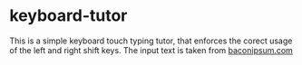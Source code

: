 # keyboard-tutor
This is a simple keyboard touch typing tutor, that enforces the corect usage of the left and right shift keys.
The input text is taken from [baconipsum.com](baconipsum.com)
